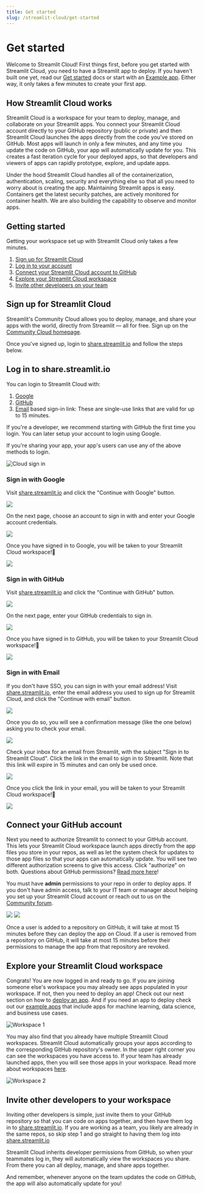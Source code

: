 ```yaml
---
title: Get started
slug: /streamlit-cloud/get-started
---
```


# Get started

Welcome to Streamlit Cloud! First things first, before you get started with Streamlit Cloud, you need to have a Streamlit app to deploy. If you haven't built one yet, read our [Get started](/library/get-started) docs or start with an [Example app](https://streamlit-cloud-example-apps-streamlit-app-sw3u0r.streamlitapp.com/). Either way, it only takes a few minutes to create your first app.

## How Streamlit Cloud works

Streamlit Cloud is a workspace for your team to deploy, manage, and collaborate on your Streamlit apps. You connect your Streamlit Cloud account directly to your GitHub repository (public or private) and then Streamlit Cloud launches the apps directly from the code you've stored on GitHub. Most apps will launch in only a few minutes, and any time you update the code on GitHub, your app will automatically update for you. This creates a fast iteration cycle for your deployed apps, so that developers and viewers of apps can rapidly prototype, explore, and update apps.

<!-- <Tip>

Don't use GitHub? We are building support for GitLab, Azure DevOps, Bitbucket and other providers. [Contact our Enterprise team](https://forms.streamlit.io/cloud-sign-up) for more details.

</Tip> -->

Under the hood Streamlit Cloud handles all of the containerization, authentication, scaling, security and everything else so that all you need to worry about is creating the app. Maintaining Streamlit apps is easy. Containers get the latest security patches, are actively monitored for container health. We are also building the capability to observe and monitor apps.

## Getting started

Getting your workspace set up with Streamlit Cloud only takes a few minutes.

1. [Sign up for Streamlit Cloud](#sign-up-for-streamlit-cloud)
2. [Log in to your account](#log-in-to-sharestreamlitio)
3. [Connect your Streamlit Cloud account to GitHub](#connect-your-github-account)
4. [Explore your Streamlit Cloud workspace](#explore-your-streamlit-cloud-workspace)
5. [Invite other developers on your team](#invite-other-developers-to-your-workspace)

## Sign up for Streamlit Cloud

Streamlit's Community Cloud allows you to deploy, manage, and share your apps with the world, directly from Streamlit — all for free. Sign up on the [Community Cloud homepage](https://streamlit.io/cloud).

Once you've signed up, login to [share.streamlit.io](https://share.streamlit.io) and follow the steps below.

## Log in to share.streamlit.io

You can login to Streamlit Cloud with:

1. [Google](#sign-in-with-google)
2. [GitHub](#sign-in-with-github)
3. [Email](#sign-in-with-email) based sign-in link: These are single-use links that are valid for up to 15 minutes.

<!-- If you're a developer, we recommend starting with GitHub the first time you login. You can later setup your account to login using Google or an [SSO provider](/streamlit-cloud/get-started/share-your-app/configuring-single-on-sso). -->

If you're a developer, we recommend starting with GitHub the first time you login. You can later setup your account to login using Google.

If you're sharing your app, your app's users can use any of the above methods to login.

<div style={{ maxWidth: '50%', marginBottom: '-2em', marginLeft: '10em' }}>
    <Image alt="Cloud sign in" src="/images/streamlit-cloud/cloud-sign-in.png" clean />
</div>

<!-- <Note>

Streamlit Cloud offers support for all other single sign-on (SSO) providers, but you will need to be on an [Enterprise plan](https://forms.streamlit.io/cloud-sign-up) to connect SSO.

</Note> -->

### Sign in with Google

Visit [share.streamlit.io](https://share.streamlit.io) and click the "Continue with Google" button.

<Image caption="Step 1: Click the 'Continue with Google' button" src="/images/streamlit-cloud/google-signin-1.png" />

On the next page, choose an account to sign in with and enter your Google account credentials.

<Image caption="Step 2: Enter your Google account credentials" src="/images/streamlit-cloud/google-signin-2.png" />

Once you have signed in to Google, you will be taken to your Streamlit Cloud workspace!🎈

<Image caption="Your Streamlit Cloud workspace" src="/images/streamlit-cloud/app-workspace.png" />

### Sign in with GitHub

Visit [share.streamlit.io](https://share.streamlit.io) and click the "Continue with GitHub" button.

<Image caption="Step 1: Click the 'Continue with GitHub' button" src="/images/streamlit-cloud/github-signin-1.png" />

On the next page, enter your GitHub credentials to sign in.

<Image caption="Step 2: Enter your GitHub account credentials" src="/images/streamlit-cloud/github-signin-2.png" />

Once you have signed in to GitHub, you will be taken to your Streamlit Cloud workspace!🎈

<Image caption="Your Streamlit Cloud workspace" src="/images/streamlit-cloud/app-workspace.png" />

### Sign in with Email

If you don't have SSO, you can sign in with your email address! Visit [share.streamlit.io](https://share.streamlit.io), enter the email address you used to sign up for Streamlit Cloud, and click the "Continue with email" button.

<Image caption="Step 1: Enter your email address and click 'Continue with email'" src="/images/streamlit-cloud/email-signin-1.png" />

Once you do so, you will see a confirmation message (like the one below) asking you to check your email.

<Image caption="Step 2: Check your inbox for an email from Streamlit" src="/images/streamlit-cloud/email-signin-2.png" />

Check your inbox for an email from Streamlit, with the subject "Sign in to Streamlit Cloud". Click the link in the email to sign in to Streamlit. Note that this link will expire in 15 minutes and can only be used once.

<Image caption="Step 3: Click the link in the email to sign in to Streamlit" src="/images/streamlit-cloud/email-signin-3.png" />

Once you click the link in your email, you will be taken to your Streamlit Cloud workspace!🎈

<Image caption="Your Streamlit Cloud workspace" src="/images/streamlit-cloud/app-workspace.png" />

## Connect your GitHub account

Next you need to authorize Streamlit to connect to your GitHub account. This lets your Streamlit Cloud workspace launch apps directly from the app files you store in your repos, as well as let the system check for updates to those app files so that your apps can automatically update. You will see two different authorization screens to give this access. Click "authorize" on both. Questions about GitHub permissions? [Read more here](/streamlit-cloud/troubleshooting#github-integration)!

<Important>

You must have **admin** permissions to your repo in order to deploy apps. If you don't have admin access, talk to your IT team or manager about helping you set up your Streamlit Cloud account or reach out to us on the [Community forum](https://discuss.streamlit.io/).

</Important>

<div style={{ marginBottom: '-3em' }}>
    <Flex>
    <Image caption="Authorization screen 1" src="/images/streamlit-cloud/authorization-1.png" />
    <Image caption="Authorization screen 2" src="/images/streamlit-cloud/authorization-2.png" />
    </Flex>
</div>

<Note>

Once a user is added to a repository on GitHub, it will take at most 15 minutes before they can deploy the app on Cloud. If a user is removed from a repository on GitHub, it will take at most 15 minutes before their permissions to manage the app from that repository are revoked.

</Note>

## Explore your Streamlit Cloud workspace

Congrats! You are now logged in and ready to go. If you are joining someone else's workspace you may already see apps populated in your workspace. If not, then you need to deploy an app! Check out our next section on how to [deploy an app](/streamlit-cloud/get-started/deploy-an-app). And if you need an app to deploy check out our [example apps](https://streamlit-cloud-example-apps-streamlit-app-sw3u0r.streamlitapp.com/) that include apps for machine learning, data science, and business use cases.

<Image alt="Workspace 1" src="/images/streamlit-cloud/workspace-1.png" />

You may also find that you already have multiple Streamlit Cloud workspaces. Streamlit Cloud automatically groups your apps according to the corresponding GitHub repository's owner. In the upper right corner you can see the workspaces you have access to. If your team has already launched apps, then you will see those apps in your workspace. Read more about workspaces [here](/streamlit-cloud/get-started/manage-your-app#app-workspaces).

<Image alt="Workspace 2" src="/images/streamlit-cloud/workspace-2.png" />

## Invite other developers to your workspace

Inviting other developers is simple, just invite them to your GitHub repository so that you can code on apps together, and then have them log in to [share.streamlit.io](https://share.streamlit.io). If you are working as a team, you likely are already in the same repos, so skip step 1 and go straight to having them log into [share.streamlit.io](https://share.streamlit.io)

Streamlit Cloud inherits developer permissions from GitHub, so when your teammates log in, they will automatically view the workspaces you share. From there you can all deploy, manage, and share apps together.

And remember, whenever anyone on the team updates the code on GitHub, the app will also automatically update for you!
